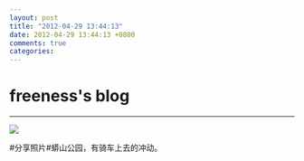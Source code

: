 ```yaml
---
layout: post
title: "2012-04-29 13:44:13"
date: 2012-04-29 13:44:13 +0800
comments: true
categories: 
---
```


# freeness's blog

----------

![](http://okqmqrbgo.bkt.clouddn.com/201204291344131.jpg)

>
\#分享照片\#蟒山公园，有骑车上去的冲动。